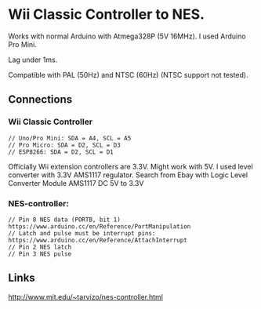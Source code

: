 # Wii Classic Controller to NES.

Works with normal Arduino with Atmega328P (5V 16MHz). I used Arduino Pro Mini.

Lag under 1ms.

Compatible with PAL (50Hz) and NTSC (60Hz) (NTSC support not tested).

## Connections

### Wii Classic Controller
```
// Uno/Pro Mini: SDA = A4, SCL = A5
// Pro Micro: SDA = D2, SCL = D3
// ESP8266: SDA = D2, SCL = D1
```
Officially Wii extension controllers are 3.3V.  Might work with 5V. I used level converter with 3.3V AMS1117 regulator. Search from Ebay with Logic Level Converter Module AMS1117 DC 5V to 3.3V

### NES-controller:
```
// Pin 8 NES data (PORTB, bit 1) https://www.arduino.cc/en/Reference/PortManipulation
// Latch and pulse must be interrupt pins: https://www.arduino.cc/en/Reference/AttachInterrupt
// Pin 2 NES latch
// Pin 3 NES pulse
```

## Links

http://www.mit.edu/~tarvizo/nes-controller.html
